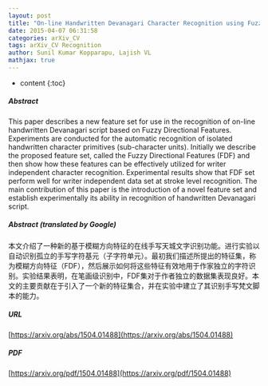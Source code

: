 ```yaml
---
layout: post
title: "On-line Handwritten Devanagari Character Recognition using Fuzzy Directional Features"
date: 2015-04-07 06:31:58
categories: arXiv_CV
tags: arXiv_CV Recognition
author: Sunil Kumar Kopparapu, Lajish VL
mathjax: true
---
```


* content
{:toc}

##### Abstract
This paper describes a new feature set for use in the recognition of on-line handwritten Devanagari script based on Fuzzy Directional Features. Experiments are conducted for the automatic recognition of isolated handwritten character primitives (sub-character units). Initially we describe the proposed feature set, called the Fuzzy Directional Features (FDF) and then show how these features can be effectively utilized for writer independent character recognition. Experimental results show that FDF set perform well for writer independent data set at stroke level recognition. The main contribution of this paper is the introduction of a novel feature set and establish experimentally its ability in recognition of handwritten Devanagari script.

##### Abstract (translated by Google)
本文介绍了一种新的基于模糊方向特征的在线手写天城文字识别功能。进行实验以自动识别孤立的手写字符基元（子字符单元）。最初我们描述所提出的特征集，称为模糊方向特征（FDF），然后展示如何将这些特征有效地用于作家独立的字符识别。实验结果表明，在笔画级识别中，FDF集对于作者独立的数据集表现良好。本文的主要贡献在于引入了一个新的特征集合，并在实验中建立了其识别手写梵文脚本的能力。

##### URL
[https://arxiv.org/abs/1504.01488](https://arxiv.org/abs/1504.01488)

##### PDF
[https://arxiv.org/pdf/1504.01488](https://arxiv.org/pdf/1504.01488)

